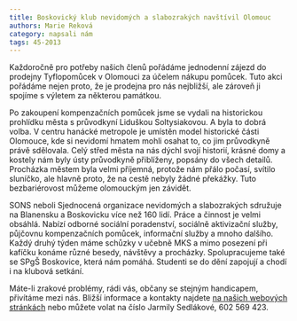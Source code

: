 ```yaml
---
title: Boskovický klub nevidomých a slabozrakých navštívil Olomouc
authors: Marie Reková
category: napsali nám
tags: 45-2013
---
```


Každoročně pro potřeby našich členů pořádáme jednodenní zájezd do prodejny Tyflopomůcek v Olomouci za účelem nákupu pomůcek. Tuto akci pořádáme nejen proto, že je prodejna pro nás nejbližší, ale zároveň ji spojíme s výletem za některou památkou.

Po zakoupení kompenzačních pomůcek jsme se vydali na historickou prohlídku města s průvodkyní Liduškou Soltysiakovou. A byla to dobrá volba. V centru hanácké metropole je umístěn model historické části Olomouce, kde si nevidomí hmatem mohli osahat to, co jim průvodkyně právě sdělovala. Celý střed města na nás dýchl svojí historií, krásné domy a kostely nám byly ústy průvodkyně přiblíženy, popsány do všech detailů. Procházka městem byla velmi příjemná, protože nám přálo počasí, svítilo sluníčko, ale hlavně proto, že na cestě nebyly žádné překážky. Tuto bezbariérovost můžeme olomouckým jen závidět.

SONS neboli Sjednocená organizace nevidomých a slabozrakých sdružuje na Blanensku a Boskovicku více než 160 lidí. Práce a činnost je velmi obsáhlá. Nabízí odborné sociální poradenství, sociálně aktivizační služby, půjčovnu kompenzačních pomůcek, informační služby a mnoho dalšího. Každý druhý týden máme schůzky v učebně MKS a mimo posezení při kafíčku konáme různé besedy, návštěvy a procházky. Spolupracujeme také se SPgŠ Boskovice, která nám pomáhá. Studenti se do dění zapojují a chodí i na klubová setkání.

Máte-li zrakové problémy, rádi vás, občany se stejným handicapem, přivítáme mezi nás. Bližší informace a kontakty najdete [na našich webových stránkách](http://www.sons-blansko.cz) nebo můžete volat na číslo Jarmily Sedlákové, 602 569 423.
